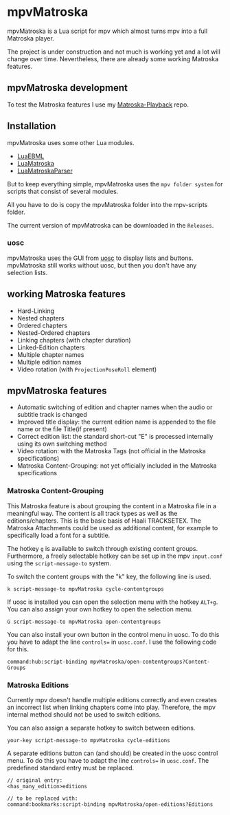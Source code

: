# mpvMatroska

mpvMatroska is a Lua script for mpv which almost turns mpv into a full Matroska player.

The project is under construction and not much is working yet and a lot will change over time.
Nevertheless, there are already some working Matroska features.

## mpvMatroska development

To test the Matroska features I use my [Matroska-Playback](https://github.com/hubblec4/Matroska-Playback) repo.

## Installation

mpvMatroska uses some other Lua modules.

- [LuaEBML](https://github.com/hubblec4/LuaEBML)
- [LuaMatroska](https://github.com/hubblec4/LuaMatroska)
- [LuaMatroskaParser](https://github.com/hubblec4/LuaMatroskaParser)

But to keep everything simple, mpvMatroska uses the `mpv folder system` for scripts that consist of several modules.

All you have to do is copy the mpvMatroska folder into the mpv-scripts folder.

The current version of mpvMatroska can be downloaded in the `Releases`.

### uosc

mpvMatroska uses the GUI from [uosc](https://github.com/tomasklaen/uosc) to display lists and buttons.
mpvMatroska still works without uosc, but then you don't have any selection lists.

## working Matroska features

- Hard-Linking
- Nested chapters
- Ordered chapters
- Nested-Ordered chapters
- Linking chapters (with chapter duration)
- Linked-Edition chapters
- Multiple chapter names
- Multiple edition names
- Video rotation (with `ProjectionPoseRoll` element)

## mpvMatroska features

- Automatic switching of edition and chapter names when the audio or subtitle track is changed
- Improved title display: the current edition name is appended to the file name or the file Title(if present)
- Correct edition list: the standard short-cut "E" is processed internally using its own switching method
- Video rotation: with the Matroska Tags (not official in the Matroska specifications)
- Matroska Content-Grouping: not yet officially included in the Matroska specifications

### Matroska Content-Grouping

This Matroska feature is about grouping the content in a Matroska file in a meaningful way.
The content is all track types as well as the editions/chapters.
This is the basic basis of Haali TRACKSETEX.
The Matroska Attachments could be used as additional content, for example to specifically load a font for a subtitle.

The hotkey `g` is available to switch through existing content groups.
Furthermore, a freely selectable hotkey can be set up in the mpv `input.conf` using the `script-message-to` system.

To switch the content groups with the "k" key, the following line is used.

```text
k script-message-to mpvMatroska cycle-contentgroups
```

If uosc is installed you can open the selection menu with the hotkey `ALT+g`.
You can also assign your own hotkey to open the selection menu.

```text
G script-message-to mpvMatroska open-contentgroups
```

You can also install your own button in the control menu in uosc.
To do this you have to adapt the line `controls=` in `uosc.conf`.
I use the following code for this.

```text
command:hub:script-binding mpvMatroska/open-contentgroups?Content-Groups
```

### Matroska Editions

Currently mpv doesn't handle multiple editions correctly and even creates an incorrect list when linking chapters come into play.
Therefore, the mpv internal method should not be used to switch editions.

You can also assign a separate hotkey to switch between editions.

```text
your-key script-message-to mpvMatroska cycle-editions
```

A separate editions button can (and should) be created in the uosc control menu.
To do this you have to adapt the line `controls=` in `uosc.conf`.
The predefined standard entry must be replaced.

```text
// original entry:
<has_many_edition>editions

// to be replaced with:
command:bookmarks:script-binding mpvMatroska/open-editions?Editions
```

